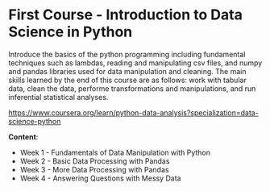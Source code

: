 # First Course - Introduction to Data Science in Python
Introduce the basics of the python programming including fundamental techniques such as lambdas, reading and manipulating csv files, and numpy and pandas libraries used for data manipulation and cleaning. The main skills learned by the end of this course are as follows: work with tabular data, clean the data, performe transformations and manipulations, and run inferential statistical analyses.

https://www.coursera.org/learn/python-data-analysis?specialization=data-science-python

**Content**:
- Week 1 - Fundamentals of Data Manipulation with Python
- Week 2 - Basic Data Processing with Pandas
- Week 3 - More Data Processing with Pandas
- Week 4 - Answering Questions with Messy Data
